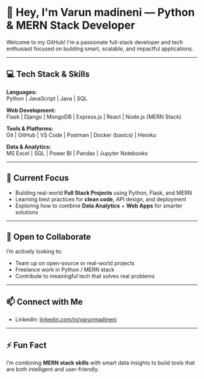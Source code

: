 # 👋 Hey, I'm Varun madineni — Python & MERN Stack Developer

Welcome to my GitHub! I'm a passionate full-stack developer and tech enthusiast focused on building smart, scalable, and impactful applications.

---

## 💻 Tech Stack & Skills

**Languages:**  
Python | JavaScript | Java | SQL

**Web Development:**  
Flask | Django | MongoDB | Express.js | React | Node.js (MERN Stack)

**Tools & Platforms:**  
Git | GitHub | VS Code | Postman | Docker (basics) | Heroku

**Data & Analytics:**  
MS Excel | SQL | Power BI | Pandas | Jupyter Notebooks

---

## 🚀 Current Focus

- Building real-world **Full Stack Projects** using Python, Flask, and MERN
- Learning best practices for **clean code**, API design, and deployment
- Exploring how to combine **Data Analytics** + **Web Apps** for smarter solutions

---

## 🤝 Open to Collaborate

I’m actively looking to:

- Team up on open-source or real-world projects
- Freelance work in Python / MERN stack
- Contribute to meaningful tech that solves real problems

---

## 📫 Connect with Me

- LinkedIn: [linkedin.com/in/varunmadineni](https://www.linkedin.com/in/varun-madineni-292b73324)

---

## ⚡ Fun Fact

I’m combining **MERN stack skills** with smart data insights to build tools that are both intelligent and user-friendly.
